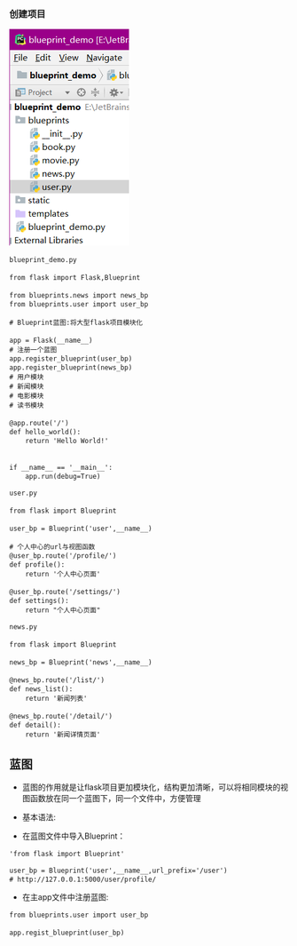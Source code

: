 ### 创建项目

![](/assets/41.img1.png)

```
blueprint_demo.py

from flask import Flask,Blueprint

from blueprints.news import news_bp
from blueprints.user import user_bp

# Blueprint蓝图:将大型flask项目模块化

app = Flask(__name__)
# 注册一个蓝图
app.register_blueprint(user_bp)
app.register_blueprint(news_bp)
# 用户模块
# 新闻模块
# 电影模块
# 读书模块

@app.route('/')
def hello_world():
    return 'Hello World!'


if __name__ == '__main__':
    app.run(debug=True)
```

```
user.py

from flask import Blueprint

user_bp = Blueprint('user',__name__)

# 个人中心的url与视图函数
@user_bp.route('/profile/')
def profile():
    return '个人中心页面'

@user_bp.route('/settings/')
def settings():
    return "个人中心页面"
```

```
news.py

from flask import Blueprint

news_bp = Blueprint('news',__name__)

@news_bp.route('/list/')
def news_list():
    return '新闻列表'

@news_bp.route('/detail/')
def detail():
    return '新闻详情页面'
```

## 蓝图

* 蓝图的作用就是让flask项目更加模块化，结构更加清晰，可以将相同模块的视图函数放在同一个蓝图下，同一个文件中，方便管理

* 基本语法:
* 在蓝图文件中导入Blueprint：

```
'from flask import Blueprint'
```

```
user_bp = Blueprint('user',__name__,url_prefix='/user')
# http://127.0.0.1:5000/user/profile/
```

* 在主app文件中注册蓝图:

```
from blueprints.user import user_bp

app.regist_blueprint(user_bp)
```





